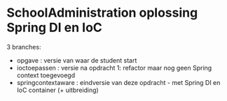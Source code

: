 # SchoolAdministration oplossing Spring DI en IoC


3 branches:
- opgave : versie van waar de student start
- ioctoepassen : versie na opdracht 1: refactor maar nog geen Spring context toegevoegd
- springcontextaware : eindversie van deze opdracht - met Spring DI en IoC container (+ uitbreiding)
